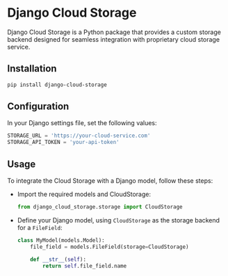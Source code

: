 # Django Cloud Storage


Django Cloud Storage is a Python package that provides a custom storage backend designed for seamless integration with 
proprietary cloud storage service.

## Installation

```bash
pip install django-cloud-storage
```

## Configuration

In your Django settings file, set the following values:

```python
STORAGE_URL = 'https://your-cloud-service.com'
STORAGE_API_TOKEN = 'your-api-token'
```

## Usage
To integrate the Cloud Storage with a Django model, follow these steps:

* Import the required models and CloudStorage:
    ```python
    from django_cloud_storage.storage import CloudStorage
    ```
* Define your Django model, using `CloudStorage` as the storage backend for a `FileField`:

    ```python
    class MyModel(models.Model):
        file_field = models.FileField(storage=CloudStorage)

        def __str__(self):
            return self.file_field.name
    ```